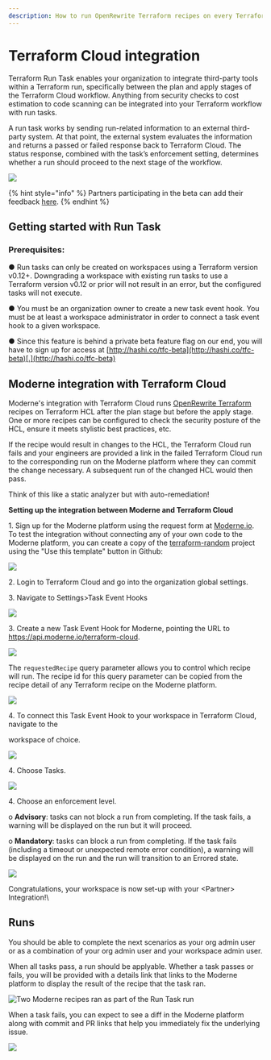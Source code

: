 ```yaml
---
description: How to run OpenRewrite Terraform recipes on every Terraform Cloud run.
---
```


# Terraform Cloud integration

Terraform Run Task enables your organization to integrate third-party tools within a Terraform run, specifically between the plan and apply stages of the Terraform Cloud workflow. Anything from security checks to cost estimation to code scanning can be integrated into your Terraform workflow with run tasks.

A run task works by sending run-related information to an external third-party system. At that point, the external system evaluates the information and returns a passed or failed response back to Terraform Cloud. The status response, combined with the task’s enforcement setting, determines whether a run should proceed to the next stage of the workflow.

[![](<../.gitbook/assets/Terraform Cloud Run Demo Thumbnail.png>)](https://www.youtube.com/watch?v=2DUQMMUyyGU)

{% hint style="info" %}
Partners participating in the beta can add their feedback [here](https://hashi.co/run-tasks-feedback).
{% endhint %}

## Getting started with Run Task

### Prerequisites:

● Run tasks can only be created on workspaces using a Terraform version v0.12+. Downgrading a workspace with existing run tasks to use a Terraform version v0.12 or prior will not result in an error, but the configured tasks will not execute.

● You must be an organization owner to create a new task event hook. You must be at least a workspace administrator in order to connect a task event hook to a given workspace.

● Since this feature is behind a private beta feature flag on our end, you will have to sign up for access at [http://hashi.co/tfc-beta](http://hashi.co/tfc-beta)[.](http://hashi.co/tfc-beta)

## Moderne integration with Terraform Cloud

Moderne's integration with Terraform Cloud runs [OpenRewrite Terraform](https://github.com/openrewrite/rewrite-terraform) recipes on Terraform HCL after the plan stage but before the apply stage. One or more recipes can be configured to check the security posture of the HCL, ensure it meets stylistic best practices, etc.

If the recipe would result in changes to the HCL, the Terraform Cloud run fails and your engineers are provided a link in the failed Terraform Cloud run to the corresponding run on the Moderne platform where they can commit the change necessary. A subsequent run of the changed HCL would then pass.

Think of this like a static analyzer but with auto-remediation!

**Setting up the integration between Moderne and Terraform Cloud**

1\. Sign up for the Moderne platform using the request form at [Moderne.io](https://moderne.io). To test the integration without connecting any of your own code to the Moderne platform, you can create a copy of the [terraform-random](https://github.com/moderneinc/terraform-random) project using the "Use this template" button in Github:

![](<../.gitbook/assets/image (2) (1).png>)

2\. Login to Terraform Cloud and go into the organization global settings.

3\. Navigate to Settings>Task Event Hooks

![](<../.gitbook/assets/image (3).png>)

3\. Create a new Task Event Hook for Moderne, pointing the URL to https://api.moderne.io/terraform-cloud.

![](<../.gitbook/assets/image (4).png>)

The `requestedRecipe` query parameter allows you to control which recipe will run. The recipe id for this query parameter can be copied from the recipe detail of any Terraform recipe on the Moderne platform.

![](<../.gitbook/assets/image (5).png>)

4\. To connect this Task Event Hook to your workspace in Terraform Cloud, navigate to the

workspace of choice.

![](<../.gitbook/assets/image (6).png>)

4\. Choose Tasks.

![](<../.gitbook/assets/image (7).png>)

4\. Choose an enforcement level.

o **Advisory**: tasks can not block a run from completing. If the task fails, a warning will be displayed on the run but it will proceed.

o **Mandatory**: tasks can block a run from completing. If the task fails (including a timeout or unexpected remote error condition), a warning will be displayed on the run and the run will transition to an Errored state.

![](<../.gitbook/assets/image (8).png>)

Congratulations, your workspace is now set-up with your \<Partner> Integration!\\

## Runs

You should be able to complete the next scenarios as your org admin user or as a combination of your org admin user and your workspace admin user.

When all tasks pass, a run should be applyable. Whether a task passes or fails, you will be provided with a details link that links to the Moderne platform to display the result of the recipe that the task ran.

![Two Moderne recipes ran as part of the Run Task run](<../.gitbook/assets/image (9).png>)

When a task fails, you can expect to see a diff in the Moderne platform along with commit and PR links that help you immediately fix the underlying issue.

![](<../.gitbook/assets/image (10).png>)
